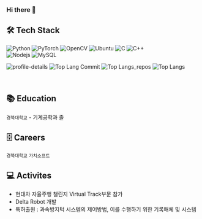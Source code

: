 ### Hi there 👋

<!--
**Kimsc9976/Kimsc9976** is a ✨ _special_ ✨ repository because its `README.md` (this file) appears on your GitHub profile.

Here are some ideas to get you started:

- 🔭 I’m currently working on ...
- 🌱 I’m currently learning ...
- 👯 I’m looking to collaborate on ...
- 🤔 I’m looking for help with ...
- 💬 Ask me about ...
- 📫 How to reach me: ...
- 😄 Pronouns: ...
- ⚡ Fun fact: ...
-->
🛠 Tech Stack
---
![Python](https://img.shields.io/badge/python-3670A0?style=flat-square&logo=python&logoColor=white)
![PyTorch](https://img.shields.io/badge/PyTorch-%23EE4C2C.svg?style=flat-square&logo=PyTorch&logoColor=white)
![OpenCV](https://img.shields.io/badge/opencv-143055.svg?style=flat-square&logo=opencv&logoColor=white)
![Ubuntu](https://img.shields.io/badge/Ubuntu-E95420?style=flat-square&logo=ubuntu&logoColor=white)
![C](https://img.shields.io/badge/c-%23777BB4.svg?style=flat-squaree&logo=c&logoColor=white)
![C++](https://img.shields.io/badge/c++-%2300599C.svg?style=flat-square&logo=c%2B%2B&logoColor=white)
<br>
![Nodejs](https://img.shields.io/badge/Nodejs-%339933.svg?style=flat-square&logo=Node.js&logoColor=white)
![MySQL](https://img.shields.io/badge/mysql-%2300f.svg?style=flat-squaree&logo=mysql&logoColor=white)


![profile-details](http://github-profile-summary-cards.vercel.app/api/cards/profile-details?username=Kimsc9976&theme=github)
![Top Lang Commit](http://github-profile-summary-cards.vercel.app/api/cards/most-commit-language?username=Kimsc9976&theme=github)
![Top Langs_repos](http://github-profile-summary-cards.vercel.app/api/cards/repos-per-language?username=Kimsc9976&theme=github)
![Top Langs](https://github-readme-stats.vercel.app/api/top-langs/?username=Kimsc9976&hide=jupyter%20notebook)

<br>

📚 Education
---
`경북대학교` - 기계공학과 졸


🗄️ Careers 
---
`경북대학교`
`가치소프트`


💻 Activites
---

- 현대차 자율주행 챌린지 Virtual Track부문 참가
- Delta Robot 개발
- 특허출원 : 과속방지턱 시스템의 제어방법, 이를 수행하기 위한 기록매체 및 시스템
